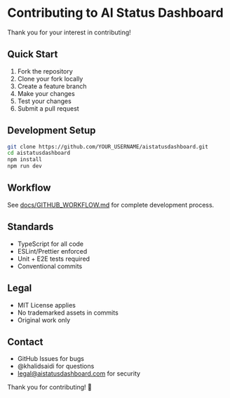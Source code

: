 # Contributing to AI Status Dashboard

Thank you for your interest in contributing! 

## Quick Start

1. Fork the repository
2. Clone your fork locally  
3. Create a feature branch
4. Make your changes
5. Test your changes
6. Submit a pull request

## Development Setup

```bash
git clone https://github.com/YOUR_USERNAME/aistatusdashboard.git
cd aistatusdashboard
npm install
npm run dev
```

## Workflow

See [docs/GITHUB_WORKFLOW.md](docs/GITHUB_WORKFLOW.md) for complete development process.

## Standards

- TypeScript for all code
- ESLint/Prettier enforced
- Unit + E2E tests required
- Conventional commits

## Legal

- MIT License applies
- No trademarked assets in commits
- Original work only

## Contact

- GitHub Issues for bugs
- @khalidsaidi for questions
- legal@aistatusdashboard.com for security

Thank you for contributing! 🚀
